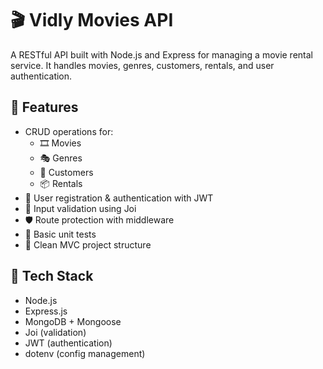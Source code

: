# 🎬 Vidly Movies API

A RESTful API built with Node.js and Express for managing a movie rental service. It handles movies, genres, customers, rentals, and user authentication.

## 🚀 Features

- CRUD operations for:
  - 🎞️ Movies
  - 🎭 Genres
  - 👥 Customers
  - 📦 Rentals
- 🔐 User registration & authentication with JWT
- 📜 Input validation using Joi
- 🛡️ Route protection with middleware
- 🧪 Basic unit tests
- 📂 Clean MVC project structure

## 🧰 Tech Stack

- Node.js
- Express.js
- MongoDB + Mongoose
- Joi (validation)
- JWT (authentication)
- dotenv (config management)
